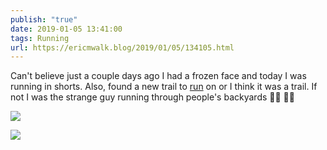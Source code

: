 ```yaml
---
publish: "true"
date: 2019-01-05 13:41:00
tags: Running
url: https://ericmwalk.blog/2019/01/05/134105.html
---
```


Can't believe just a couple days ago I had a frozen face and today I was running in shorts. Also, found a new trail to [run](https://www.strava.com/activities/2058053541) on or I think it was a trail. If not I was the strange guy running through people's backyards 🤷‍♂️ 🏃‍♂️

![](https://ericmwalk.blog/uploads/2022/4204bd9d2e.jpg)

![](https://ericmwalk.blog/uploads/2022/10531df62c.jpg)